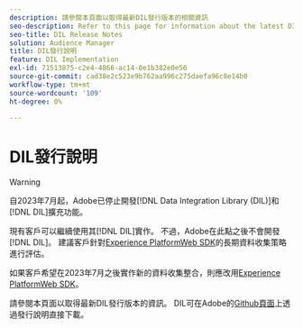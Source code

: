 ```yaml
---
description: 請參閱本頁面以取得最新DIL發行版本的相關資訊
seo-description: Refer to this page for information about the latest DIL releases
seo-title: DIL Release Notes
solution: Audience Manager
title: DIL發行說明
feature: DIL Implementation
exl-id: 71513875-c2e4-4866-ac14-0e1b382e0e56
source-git-commit: cad38e2c523e9b762aa996c275daefa96c8e14b0
workflow-type: tm+mt
source-wordcount: '109'
ht-degree: 0%

---
```


# DIL發行說明

>[!WARNING]
>
>自2023年7月起，Adobe已停止開發[!DNL Data Integration Library (DIL)]和[!DNL DIL]擴充功能。
>
>現有客戶可以繼續使用其[!DNL DIL]實作。 不過，Adobe在此點之後不會開發[!DNL DIL]。 建議客戶針對[Experience PlatformWeb SDK](https://experienceleague.adobe.com/docs/experience-platform/edge/home.html?lang=zh-Hant)的長期資料收集策略進行評估。
>
>如果客戶希望在2023年7月之後實作新的資料收集整合，則應改用[Experience PlatformWeb SDK](https://experienceleague.adobe.com/docs/experience-platform/edge/home.html?lang=zh-Hant)。

請參閱本頁面以取得最新DIL發行版本的資訊。 DIL可在Adobe的[Github頁面](https://github.com/Adobe-Marketing-Cloud/dil/releases)上透過發行說明直接下載。
